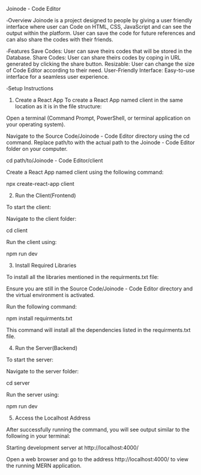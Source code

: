 Joinode - Code Editor

▫️Overview
Joinode is a project designed to people by giving a user friendly interface where user can Code on HTML, CSS, JavaScript and can see the output within the platform. User can save the code for future references and can also share the codes with their friends. 

▫️Features
Save Codes: User can save theirs codes that will be stored in the Database.
Share Codes: User can share theirs codes by coping in URL generated by clicking the share button.
Resizable: User can change the size of Code Editor according to their need.
User-Friendly Interface: Easy-to-use interface for a seamless user experience.


▫️Setup Instructions

1. Create a React App
To create a React App named client in the same location as it is in the file structure:

Open a terminal (Command Prompt, PowerShell, or terminal application on your operating system).

Navigate to the Source Code/Joinode - Code Editor directory using the cd command. Replace path/to with the actual path to the Joinode - Code Editor folder on your computer.

cd path/to/Joinode - Code Editor/client

Create a React App named client using the following command:

npx create-react-app client


2. Run the Client(Frontend)

To start the client:

Navigate to the client folder:

cd client

Run the client using:

npm run dev


3. Install Required Libraries

To install all the libraries mentioned in the requirments.txt file:

Ensure you are still in the Source Code/Joinode - Code Editor directory and the virtual environment is activated.

Run the following command:

npm install requirments.txt

This command will install all the dependencies listed in the requirments.txt file.


4. Run the Server(Backend)

To start the server:

Navigate to the server folder:

cd server

Run the server using:

npm run dev


5. Access the Localhost Address

After successfully running the command, you will see output similar to the following in your terminal:

Starting development server at http://localhost:4000/

Open a web browser and go to the address http://localhost:4000/ to view the running MERN application.
